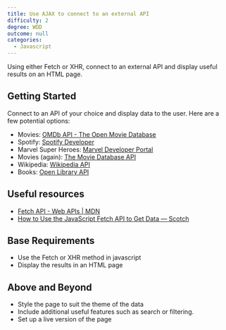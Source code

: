 ```yaml
---
title: Use AJAX to connect to an external API
difficulty: 2
degree: WDD
outcome: null
categories:
  - Javascript
---
```


Using either Fetch or XHR, connect to an external API and display useful results on an HTML page.

## Getting Started

Connect to an API of your choice and display data to the user. Here are a few potential options:

- Movies: [OMDb API - The Open Movie Database](http://www.omdbapi.com/)
- Spotify: [Spotify Developer](https://developer.spotify.com/)
- Marvel Super Heroes: [Marvel Developer Portal](http://developer.marvel.com/)
- Movies (again): [The Movie Database API](https://developers.themoviedb.org/3/getting-started)
- Wikipedia: [Wikipedia API](https://www.mediawiki.org/wiki/API:Main_page)
- Books: [Open Library API](https://openlibrary.org/developers/api)

## Useful resources

- [Fetch API - Web APIs | MDN](https://developer.mozilla.org/en-US/docs/Web/API/Fetch_API)
- [How to Use the JavaScript Fetch API to Get Data ― Scotch](https://scotch.io/tutorials/how-to-use-the-javascript-fetch-api-to-get-data)

## Base Requirements

- Use the Fetch or XHR method in javascript
- Display the results in an HTML page

## Above and Beyond

- Style the page to suit the theme of the data
- Include additional useful features such as search or filtering.
- Set up a live version of the page